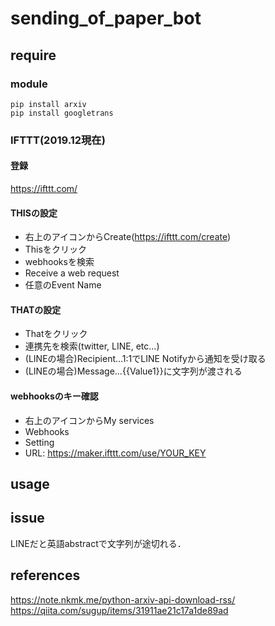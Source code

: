 # sending_of_paper_bot

## require
### module
`pip install arxiv`<br>
`pip install googletrans`

### IFTTT(2019.12現在)
#### 登録
https://ifttt.com/

#### THISの設定
- 右上のアイコンからCreate(https://ifttt.com/create)
- Thisをクリック
- webhooksを検索
- Receive a web request
- 任意のEvent Name

#### THATの設定
- Thatをクリック
- 連携先を検索(twitter, LINE, etc...)
- (LINEの場合)Recipient…1:1でLINE Notifyから通知を受け取る
- (LINEの場合)Message…{{Value1}}に文字列が渡される

#### webhooksのキー確認
- 右上のアイコンからMy services
- Webhooks
- Setting
- URL: https://maker.ifttt.com/use/YOUR_KEY

## usage

## issue
LINEだと英語abstractで文字列が途切れる．

## references
https://note.nkmk.me/python-arxiv-api-download-rss/ <br>
https://qiita.com/sugup/items/31911ae21c17a1de89ad

